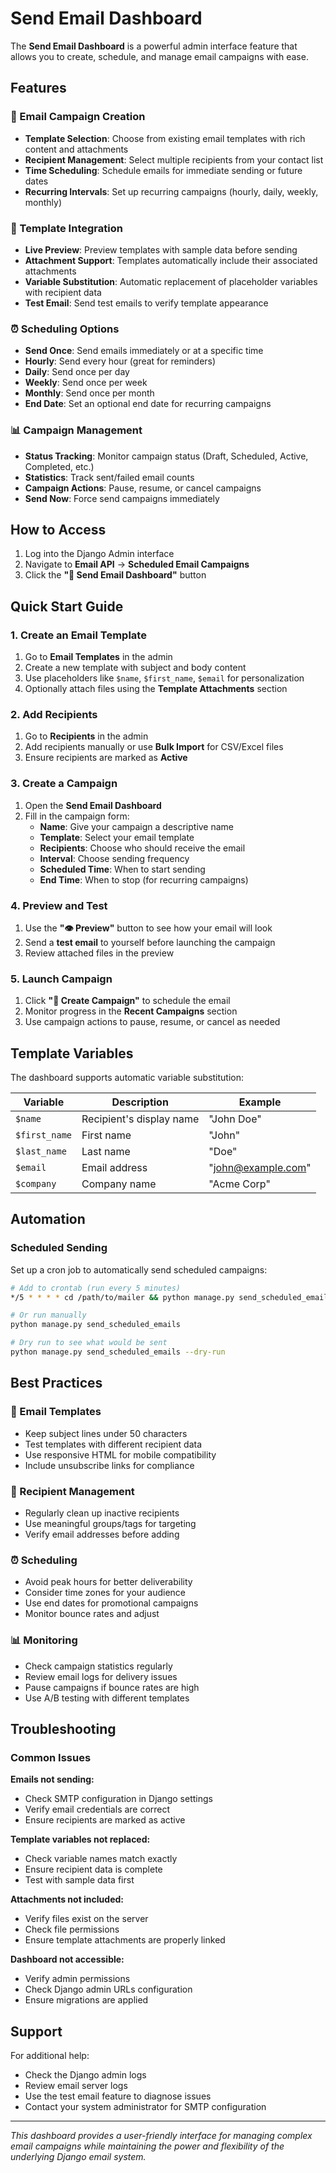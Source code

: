 # Send Email Dashboard

The **Send Email Dashboard** is a powerful admin interface feature that allows you to create, schedule, and manage email campaigns with ease.

## Features

### 📧 Email Campaign Creation
- **Template Selection**: Choose from existing email templates with rich content and attachments
- **Recipient Management**: Select multiple recipients from your contact list
- **Time Scheduling**: Schedule emails for immediate sending or future dates
- **Recurring Intervals**: Set up recurring campaigns (hourly, daily, weekly, monthly)

### 🎯 Template Integration
- **Live Preview**: Preview templates with sample data before sending
- **Attachment Support**: Templates automatically include their associated attachments
- **Variable Substitution**: Automatic replacement of placeholder variables with recipient data
- **Test Email**: Send test emails to verify template appearance

### ⏰ Scheduling Options
- **Send Once**: Send emails immediately or at a specific time
- **Hourly**: Send every hour (great for reminders)
- **Daily**: Send once per day
- **Weekly**: Send once per week
- **Monthly**: Send once per month
- **End Date**: Set an optional end date for recurring campaigns

### 📊 Campaign Management
- **Status Tracking**: Monitor campaign status (Draft, Scheduled, Active, Completed, etc.)
- **Statistics**: Track sent/failed email counts
- **Campaign Actions**: Pause, resume, or cancel campaigns
- **Send Now**: Force send campaigns immediately

## How to Access

1. Log into the Django Admin interface
2. Navigate to **Email API** → **Scheduled Email Campaigns**
3. Click the **"📧 Send Email Dashboard"** button

## Quick Start Guide

### 1. Create an Email Template
1. Go to **Email Templates** in the admin
2. Create a new template with subject and body content
3. Use placeholders like `$name`, `$first_name`, `$email` for personalization
4. Optionally attach files using the **Template Attachments** section

### 2. Add Recipients
1. Go to **Recipients** in the admin
2. Add recipients manually or use **Bulk Import** for CSV/Excel files
3. Ensure recipients are marked as **Active**

### 3. Create a Campaign
1. Open the **Send Email Dashboard**
2. Fill in the campaign form:
   - **Name**: Give your campaign a descriptive name
   - **Template**: Select your email template
   - **Recipients**: Choose who should receive the email
   - **Interval**: Choose sending frequency
   - **Scheduled Time**: When to start sending
   - **End Time**: When to stop (for recurring campaigns)

### 4. Preview and Test
1. Use the **"👁️ Preview"** button to see how your email will look
2. Send a **test email** to yourself before launching the campaign
3. Review attached files in the preview

### 5. Launch Campaign
1. Click **"🚀 Create Campaign"** to schedule the email
2. Monitor progress in the **Recent Campaigns** section
3. Use campaign actions to pause, resume, or cancel as needed

## Template Variables

The dashboard supports automatic variable substitution:

| Variable | Description | Example |
|----------|-------------|---------|
| `$name` | Recipient's display name | "John Doe" |
| `$first_name` | First name | "John" |
| `$last_name` | Last name | "Doe" |
| `$email` | Email address | "john@example.com" |
| `$company` | Company name | "Acme Corp" |

## Automation

### Scheduled Sending
Set up a cron job to automatically send scheduled campaigns:

```bash
# Add to crontab (run every 5 minutes)
*/5 * * * * cd /path/to/mailer && python manage.py send_scheduled_emails

# Or run manually
python manage.py send_scheduled_emails

# Dry run to see what would be sent
python manage.py send_scheduled_emails --dry-run
```

## Best Practices

### 📧 Email Templates
- Keep subject lines under 50 characters
- Test templates with different recipient data
- Use responsive HTML for mobile compatibility
- Include unsubscribe links for compliance

### 👥 Recipient Management
- Regularly clean up inactive recipients
- Use meaningful groups/tags for targeting
- Verify email addresses before adding

### ⏰ Scheduling
- Avoid peak hours for better deliverability
- Consider time zones for your audience
- Use end dates for promotional campaigns
- Monitor bounce rates and adjust

### 📊 Monitoring
- Check campaign statistics regularly
- Review email logs for delivery issues
- Pause campaigns if bounce rates are high
- Use A/B testing with different templates

## Troubleshooting

### Common Issues

**Emails not sending:**
- Check SMTP configuration in Django settings
- Verify email credentials are correct
- Ensure recipients are marked as active

**Template variables not replaced:**
- Check variable names match exactly
- Ensure recipient data is complete
- Test with sample data first

**Attachments not included:**
- Verify files exist on the server
- Check file permissions
- Ensure template attachments are properly linked

**Dashboard not accessible:**
- Verify admin permissions
- Check Django admin URLs configuration
- Ensure migrations are applied

## Support

For additional help:
- Check the Django admin logs
- Review email server logs
- Use the test email feature to diagnose issues
- Contact your system administrator for SMTP configuration

---

*This dashboard provides a user-friendly interface for managing complex email campaigns while maintaining the power and flexibility of the underlying Django email system.*
